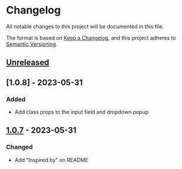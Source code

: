 # Changelog

All notable changes to this project will be documented in this file.

The format is based on [Keep a Changelog](https://keepachangelog.com/en/1.0.0/),
and this project adheres to [Semantic Versioning](https://semver.org/spec/v2.0.0.html).

## [Unreleased]

## [1.0.8] - 2023-05-31

### Added

- Add class props to the input field and dropdown popup

## [1.0.7] - 2023-05-31

### Changed

- Add "Inspired by" on README

[unreleased]: https://github.com/markandrewkato/vue3-time-picker-plugin/compare/v1.0.8...HEAD
[1.1.0]: https://github.com/markandrewkato/vue3-time-picker-plugin/compare/v1.0.7...v1.0.8
[1.0.7]: https://github.com/markandrewkato/vue3-time-picker-plugin/releases/tag/v0.0.1
